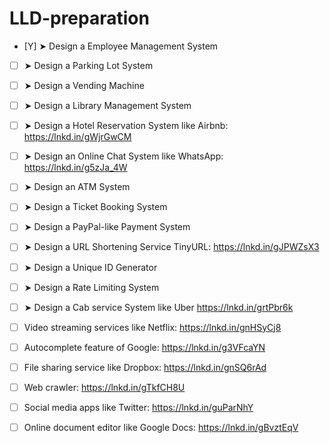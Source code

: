 # LLD-preparation

- [Y] ➤ Design a Employee Management System
- [ ] ➤ Design a Parking Lot System
- [ ] ⁠➤ Design a Vending Machine
- [ ] ⁠⁠➤ Design a Library Management System
- [ ] ⁠➤ Design a Hotel Reservation System like Airbnb: https://lnkd.in/gWjrGwCM 
- [ ] ⁠➤ Design an Online Chat System like WhatsApp: https://lnkd.in/g5zJa_4W 
- [ ] ⁠⁠➤ Design an ATM System
- [ ] ⁠➤ Design a Ticket Booking System
- [ ] ⁠➤ Design a PayPal-like Payment System
- [ ] ⁠➤ Design a URL Shortening Service  TinyURL: https://lnkd.in/gJPWZsX3
- [ ] ⁠➤ Design a Unique ID Generator
- [ ] ⁠➤ Design a Rate Limiting System
- [ ] ➤ Design a Cab service System like Uber  https://lnkd.in/grtPbr6k 
- [ ] Video streaming services like Netflix: https://lnkd.in/gnHSyCj8 
- [ ]  Autocomplete feature of Google: https://lnkd.in/g3VFcaYN 
- [ ] File sharing service like Dropbox: https://lnkd.in/gnSQ6rAd 
- [ ] Web crawler: https://lnkd.in/gTkfCH8U 
- [ ]  Social media apps like Twitter: https://lnkd.in/guParNhY 
- [ ] Online document editor like Google Docs: https://lnkd.in/gBvztEqV 


